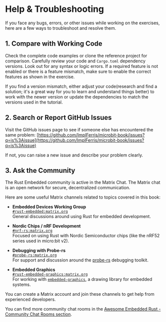 # Help & Troubleshooting

If you face any bugs, errors, or other issues while working on the exercises, here are a few ways to troubleshoot and resolve them.

## 1. Compare with Working Code

Check the complete code examples or clone the reference project for comparison. Carefully review your code and `Cargo.toml` dependency versions. Look out for any syntax or logic errors. If a required feature is not enabled or there is a feature mismatch, make sure to enable the correct features as shown in the exercise. 

If you find a version mismatch, either adjust your code(research and find a solution; it's a great way for you to learn and understand things better) to work with the newer version or update the dependencies to match the versions used in the tutorial.

## 2. Search or Report GitHub Issues

Visit the GitHub issues page to see if someone else has encountered the same problem:
[https://github.com/ImplFerris/microbit-book/issues?q=is%3Aissue](https://github.com/ImplFerris/microbit-book/issues?q=is%3Aissue)

If not, you can raise a new issue and describe your problem clearly.

## 3. Ask the Community

The Rust Embedded community is active in the Matrix Chat. The Matrix chat is an open network for secure, decentralized communication.

Here are some useful Matrix channels related to topics covered in this book:

- **Embedded Devices Working Group**  
  [`#rust-embedded:matrix.org`](https://matrix.to/#/#rust-embedded:matrix.org)  
  General discussions around using Rust for embedded development.

- **Nordic Chips / nRF Development**  
  [`#nrf-rs:matrix.org`](https://matrix.to/#/#nrf-rs:matrix.org)  
  Focused on using Rust with Nordic Semiconductor chips (like the nRF52 series used in micro:bit v2).

- **Debugging with Probe-rs**  
  [`#probe-rs:matrix.org`](https://matrix.to/#/#probe-rs:matrix.org)  
  For support and discussion around the [probe-rs](https://probe.rs) debugging toolkit.

- **Embedded Graphics**  
  [`#rust-embedded-graphics:matrix.org`](https://matrix.to/#/#rust-embedded-graphics:matrix.org)  
  For working with [`embedded-graphics`](https://docs.rs/embedded-graphics), a drawing library for embedded systems.

You can create a Matrix account and join these channels to get help from experienced developers.

You can find more community chat rooms in the [Awesome Embedded Rust - Community Chat Rooms section](https://github.com/rust-embedded/awesome-embedded-rust?tab=readme-ov-file#community-chat-rooms).
